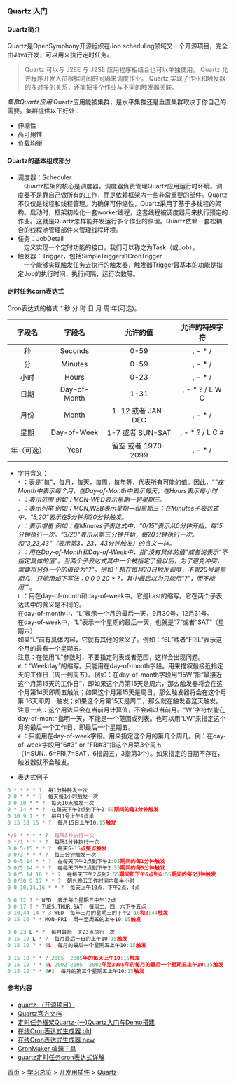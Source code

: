 ### Quartz 入门

#### Quartz简介
Quartz是OpenSymphony开源组织在Job scheduling领域又一个开源项目，完全由Java开发，可以用来执行定时任务。
> Quartz 可以与 J2EE 与 J2SE 应用程序相结合也可以单独使用。
> Quartz 允许程序开发人员根据时间的间隔来调度作业。
> Quartz 实现了作业和触发器的多对多的关系，还能把多个作业与不同的触发器关联。

*集群Quartz应用*
Quartz应用能被集群，是水平集群还是垂直集群取决于你自己的需要。集群提供以下好处：
* 伸缩性
* 高可用性
* 负载均衡

#### Quartz的基本组成部分  
* 调度器：Scheduler  
&ensp;&ensp;Quartz框架的核心是调度器。调度器负责管理Quartz应用运行时环境。调度器不是靠自己做所有的工作，而是依赖框架内一些非常重要的部件。Quartz不仅仅是线程和线程管理。为确保可伸缩性，Quartz采用了基于多线程的架构。启动时，框架初始化一套worker线程，这套线程被调度器用来执行预定的作业。这就是Quartz怎样能并发运行多个作业的原理。Quartz依赖一套松耦合的线程池管理部件来管理线程环境。
&ensp;&ensp;
* 任务：JobDetail  
&ensp;&ensp;定义实现一个定时功能的接口，我们可以称之为Task（或Job）。
* 触发器：Trigger，包括SimpleTrigger和CronTrigger  
&ensp;&ensp;一个能够实现触发任务去执行的触发器，触发器Trigger最基本的功能是指定Job的执行时间，执行间隔，运行次数等。

#### 定时任务corn表达式
Cron表达式的格式：秒 分 时 日 月 周 年(可选)。 

|字段名|字段名|允许的值|允许的特殊字符|
|:--------:|:----------:|:-----------------:|:-------------:|
|秒|Seconds|0-59|, - * /|
|分|Minutes|0-59|, - * /|
|小时|Hours|0-23|, - * /|
|日期|Day-of-Month|1-31|, - * ? / L W C|
|月份|Month|1-12 或者 JAN-DEC|, - * /|
|星期|Day-of-Week|1-7 或者 SUN-SAT|, - * ? / L C #|
|年（可选）|Year|留空 或者 1970-2099|, - * /|

* 字符含义：    
`*` ：表是“每”，每月，每天，每周，每年等，代表所有可能的值。因此，“*”在Month中表示每个月，在Day-of-Month中表示每天，在Hours表示每小时  
`-` ：表示范围 例如：MON-WED表示星期一到星期三。  
`,` ：表示列举 例如：MON,WEB表示星期一和星期三；在Minutes子表达式中，“5,20”表示在5分钟和20分钟触发。  
`/` ：表示增量 例如：在Minutes子表达式中，“0/15”表示从0分钟开始，每15分钟执行一次。"3/20"表示从第三分钟开始，每20分钟执行一次。和"3,23,43"（表示第3，23，43分钟触发）的含义一样。  
`?` ：用在Day-of-Month和Day-of-Week中，指“没有具体的值”或者说表示“不指定具体的值”。当两个子表达式其中一个被指定了值以后，为了避免冲突，需要将另外一个的值设为“?”。例如：想在每月20日触发调度，不管20号是星期几，只能用如下写法：0 0 0 20 * ?，其中最后以为只能用“?”，而不能用“*”。  
`L` ：用在day-of-month和day-of-week中。它是Last的缩写。它在两个子表达式中的含义是不同的。  
在day-of-month中，“L”表示一个月的最后一天，9月30号，12月31号。  
在day-of-week中，“L”表示一个星期的最后一天，也就是“7”或者“SAT”（星期六）  
如果“L”前有具体内容，它就有其他的含义了。例如：“6L”或者“FRIL”表示这个月的最有一个星期五。  
注意：在使用“L”参数时，不要指定列表或者范围，这样会出现问题。  
`W` ：“Weekday”的缩写。只能用在day-of-month字段。用来描叙最接近指定天的工作日（周一到周五）。例如：在day-of-month字段用“15W”指“最接近这个月第15天的工作日”，即如果这个月第15天是周六，那么触发器将会在这个月第14天即周五触发；如果这个月第15天是周日，那么触发器将会在这个月第 16天即周一触发；如果这个月第15天是周二，那么就在触发器这天触发。  
注意一点：这个用法只会在当前月计算值，不会越过当前月。“W”字符仅能在 day-of-month指明一天，不能是一个范围或列表。也可以用“LW”来指定这个月的最后一个工作日，即最后一个星期五。  
`#` ：只能用在day-of-week字段。用来指定这个月的第几个周几。例：在day-of-week字段用"6#3" or "FRI#3"指这个月第3个周五（1=SUN...6=FRI,7=SAT，6指周五，3指第3个）。如果指定的日期不存在，触发器就不会触发。  

* 表达式例子  
```javascript
0 * * * * ?  每1分钟触发一次
0 0 * * * ?  每天每1小时触发一次
0 0 10 * * ?  每天10点触发一次
0 * 14 * * ?  在每天下午2点到下午2:59期间的每1分钟触发 
0 30 9 1 * ?  每月1号上午9点半
0 15 10 15 * ?  每月15日上午10:15触发

*/5 * * * * ?  每隔5秒执行一次
0 */1 * * * ?  每隔1分钟执行一次
0 0 5-15 * * ?  每天5-15点整点触发
0 0/3 * * * ?  每三分钟触发一次
0 0-5 14 * * ?  在每天下午2点到下午2:05期间的每1分钟触发 
0 0/5 14 * * ?  在每天下午2点到下午2:55期间的每5分钟触发
0 0/5 14,18 * * ?  在每天下午2点到2:55期间和下午6点到6:55期间的每5分钟触发
0 0/30 9-17 * * ?  朝九晚五工作时间内每半小时
0 0 10,14,16 * * ?  每天上午10点，下午2点，4点 

0 0 12 ? * WED  表示每个星期三中午12点
0 0 17 ? * TUES,THUR,SAT  每周二、四、六下午五点
0 10,44 14 ? 3 WED  每年三月的星期三的下午2:10和2:44触发 
0 15 10 ? * MON-FRI  周一至周五的上午10:15触发

0 0 23 L * ?  每月最后一天23点执行一次
0 15 10 L * ?  每月最后一日的上午10:15触发 
0 15 10 ? * 6L  每月的最后一个星期五上午10:15触发 

0 15 10 * * ? 2005  2005年的每天上午10:15触发 
0 15 10 ? * 6L 2002-2005  2002年至2005年的每月的最后一个星期五上午10:15触发 
0 15 10 ? * 6#3  每月的第三个星期五上午10:15触发
```

#### 参考内容
* [quartz （开源项目）](https://baike.baidu.com/item/quartz/3643055?fr=aladdin)
* [Quartz官方文档](https://www.w3cschool.cn/quartz_doc/)
* [定时任务框架Quartz-(一)Quartz入门与Demo搭建](https://blog.csdn.net/noaman_wgs/article/details/80984873)
* [在线Cron表达式生成器 old](https://cron.qqe2.com/)
* [在线Cron表达式生成器 new](https://qqe2.com/cron)
* [CronMaker 编辑工具](http://www.cronmaker.com/)
* [quartz定时任务cron表达式详解](https://www.cnblogs.com/lazyInsects/p/8075487.html)



[首页](../../../README.md) > [学习总览](../../../introduction/studyCatalogList.md) > [开发用插件](../DevelopmentPlugin.md) > [Quartz](Quartz.md)
